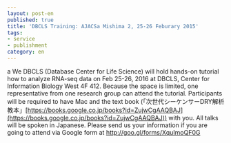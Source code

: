 ```yaml
---
layout: post-en
published: true
title: 'DBCLS Training: AJACSa Mishima 2, 25-26 Feburary 2015'
tags:
- service
- publishment
category: en
---
```

a
We DBCLS (Database Center for Life Science) will hold hands-on tutorial how to analyze RNA-seq data on Feb 25-26, 2016 at DBCLS, Center for Information Biology West 4F 412. Because the space is limited, one representative from one research group can attend the tutorial. Participants will be required to have Mac and the text book (「次世代シーケンサーDRY解析教本」[https://books.google.co.jp/books?id=ZujwCgAAQBAJ](https://books.google.co.jp/books?id=ZujwCgAAQBAJ)) with you. All talks will be spoken in Japanese. Please send us your information
if you are going to attend via Google form at http://goo.gl/forms/XquImoQF0G